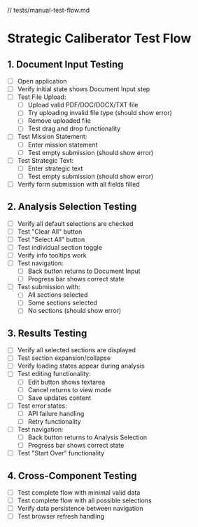 // tests/manual-test-flow.md
# Strategic Caliberator Test Flow

## 1. Document Input Testing
- [ ] Open application
- [ ] Verify initial state shows Document Input step
- [ ] Test File Upload:
  - [ ] Upload valid PDF/DOC/DOCX/TXT file
  - [ ] Try uploading invalid file type (should show error)
  - [ ] Remove uploaded file
  - [ ] Test drag and drop functionality
- [ ] Test Mission Statement:
  - [ ] Enter mission statement
  - [ ] Test empty submission (should show error)
- [ ] Test Strategic Text:
  - [ ] Enter strategic text
  - [ ] Test empty submission (should show error)
- [ ] Verify form submission with all fields filled

## 2. Analysis Selection Testing
- [ ] Verify all default selections are checked
- [ ] Test "Clear All" button
- [ ] Test "Select All" button
- [ ] Test individual section toggle
- [ ] Verify info tooltips work
- [ ] Test navigation:
  - [ ] Back button returns to Document Input
  - [ ] Progress bar shows correct state
- [ ] Test submission with:
  - [ ] All sections selected
  - [ ] Some sections selected
  - [ ] No sections (should show error)

## 3. Results Testing
- [ ] Verify all selected sections are displayed
- [ ] Test section expansion/collapse
- [ ] Verify loading states appear during analysis
- [ ] Test editing functionality:
  - [ ] Edit button shows textarea
  - [ ] Cancel returns to view mode
  - [ ] Save updates content
- [ ] Test error states:
  - [ ] API failure handling
  - [ ] Retry functionality
- [ ] Test navigation:
  - [ ] Back button returns to Analysis Selection
  - [ ] Progress bar shows correct state
- [ ] Test "Start Over" functionality

## 4. Cross-Component Testing
- [ ] Test complete flow with minimal valid data
- [ ] Test complete flow with all possible selections
- [ ] Verify data persistence between navigation
- [ ] Test browser refresh handling
